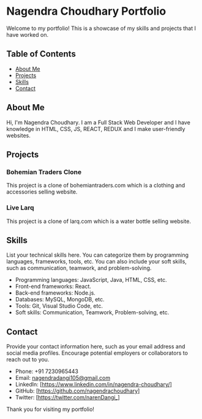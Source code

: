 # Nagendra Choudhary Portfolio

Welcome to my portfolio! This is a showcase of my skills and projects that I have worked on.

## Table of Contents

- [About Me](#about-me)
- [Projects](#projects)
- [Skills](#skills)
- [Contact](#contact)

## About Me

Hi, I'm Nagendra Choudhary. I am a Full Stack Web Developer and I have knowledge in HTML, CSS, JS, REACT, REDUX and I make user-friendly websites.

## Projects

### Bohemian Traders Clone

This project is a clone of bohemiantraders.com which is a clothing and accessories selling website.

### Live Larq

This project is a clone of larq.com which is a water bottle selling website.

## Skills

List your technical skills here. You can categorize them by programming languages, frameworks, tools, etc. You can also include your soft skills, such as communication, teamwork, and problem-solving.

- Programming languages: JavaScript, Java, HTML, CSS, etc.
- Front-end frameworks: React.
- Back-end frameworks: Node.js.
- Databases: MySQL, MongoDB, etc.
- Tools: Git, Visual Studio Code, etc.
- Soft skills: Communication, Teamwork, Problem-solving, etc.

## Contact

Provide your contact information here, such as your email address and social media profiles. Encourage potential employers or collaborators to reach out to you.

- Phone: +91 7230965443
- Email: nagendradangi105@gmail.com
- LinkedIn: [https://www.linkedin.com/in/nagendra-choudhary/]
- GitHub: [https://github.com/nagendrachoudhary]
- Twitter: [https://twitter.com/narenDangi_]

Thank you for visiting my portfolio!
